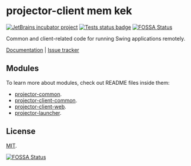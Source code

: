 # projector-client mem kek
[![JetBrains incubator project](https://jb.gg/badges/incubator.svg)](https://confluence.jetbrains.com/display/ALL/JetBrains+on+GitHub)
[![Tests status badge](https://github.com/JetBrains/projector-client/workflows/Tests/badge.svg)](https://github.com/JetBrains/projector-client/actions)
[![FOSSA Status](https://app.fossa.com/api/projects/custom%2B26573%2Fgithub.com%2FJetBrains%2Fprojector-client.svg?type=shield)](https://app.fossa.com/projects/custom%2B26573%2Fgithub.com%2FJetBrains%2Fprojector-client?ref=badge_shield)


Common and client-related code for running Swing applications remotely. 

[Documentation](https://jetbrains.github.io/projector-client/mkdocs/latest/) | [Issue tracker](https://youtrack.jetbrains.com/issues/PRJ)

## Modules
To learn more about modules, check out README files inside them:
* [projector-common](projector-common/README.md).
* [projector-client-common](projector-client-common/README.md).
* [projector-client-web](projector-client-web/README.md).
* [projector-launcher](projector-launcher/README.md).

## License
[MIT](LICENSE.txt).


[![FOSSA Status](https://app.fossa.com/api/projects/custom%2B26573%2Fgithub.com%2FJetBrains%2Fprojector-client.svg?type=large)](https://app.fossa.com/projects/custom%2B26573%2Fgithub.com%2FJetBrains%2Fprojector-client?ref=badge_large)
